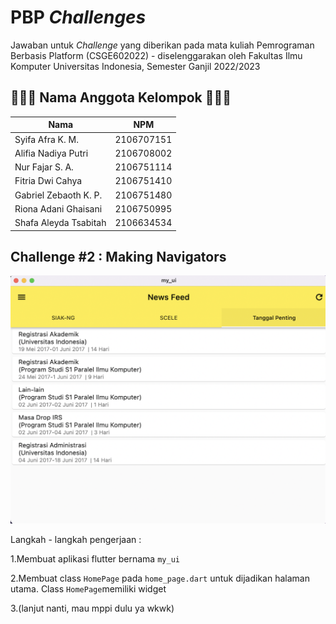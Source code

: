 
# PBP *Challenges*

Jawaban untuk *Challenge* yang diberikan pada mata kuliah Pemrograman Berbasis Platform (CSGE602022) - diselenggarakan oleh Fakultas Ilmu Komputer Universitas Indonesia, Semester Ganjil 2022/2023



## 👩🏻‍💻 Nama Anggota Kelompok 👨🏻‍💻

| Nama   | NPM             |
| ------ | --------------- |
| Syifa Afra K. M. | 2106707151 |
| Alifia Nadiya Putri | 2106708002 |
| Nur Fajar S. A. | 2106751114 |
| Fitria Dwi Cahya | 2106751410 |
| Gabriel Zebaoth K. P. | 2106751480 |
| Riona Adani Ghaisani | 2106750995 |
| Shafa Aleyda Tsabitah | 2106634534 |

## Challenge #2 : Making Navigators

![App Screenshot](https://github.com/NurFajarSA/my_ui/blob/master/images/img1.png)


Langkah - langkah pengerjaan :

1.Membuat aplikasi flutter bernama `my_ui`

2.Membuat class `HomePage` pada `home_page.dart` untuk dijadikan halaman utama. Class `HomePage`memiliki widget 

3.(lanjut nanti, mau mppi dulu ya wkwk)

